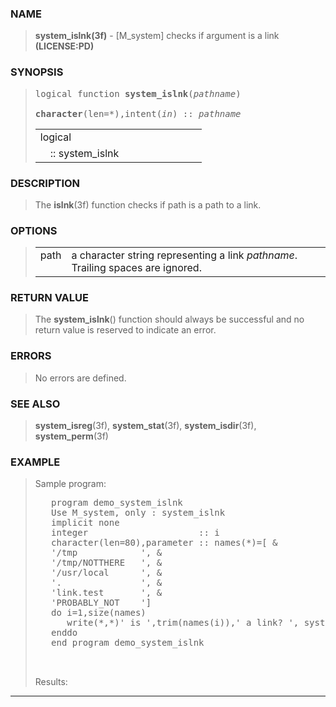 <?
<body>
<!DOCTYPE html PUBLIC "-//W3C//DTD XHTML 1.0 Transitional//EN"
    "http://www.w3.org/TR/xhtml1/DTD/xhtml1-transitional.dtd">

<html xmlns="http://www.w3.org/1999/xhtml">
<head>
  <meta name="generator" content="HTML Tidy for Cygwin (vers 25 March 2009), see www.w3.org" />

  <title></title>
</head>

<body>
  <div id="Container">
    <div id="Content">
      <div class="c101"></div><a name="0"></a>

      <h3><a name="0">NAME</a></h3>

      <blockquote>
        <b>system_islnk(3f)</b> - [M_system] checks if argument is a link <b>(LICENSE:PD)</b>
      </blockquote><a name="contents" id="contents"></a>

      <h3><a name="8">SYNOPSIS</a></h3>

      <blockquote>
        <pre>
logical function <b>system_islnk</b>(<i>pathname</i>)
<br /><b>character</b>(len=*),intent(<i>in</i>) :: <i>pathname</i>
</pre>

        <table cellpadding="3">
          <tr valign="top">
            <td class="c102" colspan="2">logical</td>
          </tr>

          <tr valign="top">
            <td width="6%"></td>

            <td>:: system_islnk</td>
          </tr>
        </table>
      </blockquote><a name="2"></a>

      <h3><a name="2">DESCRIPTION</a></h3>

      <blockquote>
        The <b>islnk</b>(3f) function checks if path is a path to a link.
      </blockquote><a name="3"></a>

      <h3><a name="3">OPTIONS</a></h3>

      <blockquote>
        <table cellpadding="3">
          <tr valign="top">
            <td class="c102" width="6%" nowrap="nowrap">path</td>

            <td valign="bottom">a character string representing a link <i>pathname</i>. Trailing spaces are ignored.</td>
          </tr>
        </table>
      </blockquote><a name="4"></a>

      <h3><a name="4">RETURN VALUE</a></h3>

      <blockquote>
        The <b>system_islnk</b>() function should always be successful and no return value is reserved to indicate an error.
      </blockquote><a name="5"></a>

      <h3><a name="5">ERRORS</a></h3>

      <blockquote>
        No errors are defined.
      </blockquote><a name="6"></a>

      <h3><a name="6">SEE ALSO</a></h3>

      <blockquote>
        <b>system_isreg</b>(3f), <b>system_stat</b>(3f), <b>system_isdir</b>(3f), <b>system_perm</b>(3f)
      </blockquote><a name="7"></a>

      <h3><a name="7">EXAMPLE</a></h3>

      <blockquote>
        <p>Sample program:</p>
        <pre>
   program demo_system_islnk
   Use M_system, only : system_islnk
   implicit none
   integer                     :: i
   character(len=80),parameter :: names(*)=[ &amp;
   '/tmp            ', &amp;
   '/tmp/NOTTHERE   ', &amp;
   '/usr/local      ', &amp;
   '.               ', &amp;
   'link.test       ', &amp;
   'PROBABLY_NOT    ']
   do i=1,size(names)
      write(*,*)' is ',trim(names(i)),' a link? ', system_islnk(names(i))
   enddo
   end program demo_system_islnk
<br />
</pre>Results:
      </blockquote>
      <hr />
    </div>
  </div>
</body>
</html>
